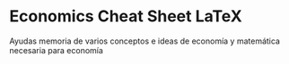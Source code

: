 # Economics Cheat Sheet LaTeX
 Ayudas memoria de varios conceptos e ideas de economía y matemática necesaria para economía
